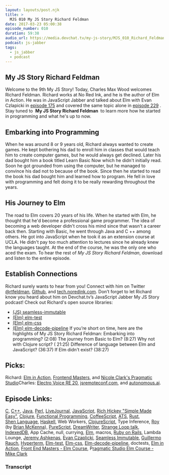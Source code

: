 ```yaml
---
layout: layouts/post.njk
title: >
  MJS 010 My JS Story Richard Feldman
date: 2017-03-23 05:00:38
episode_number: 010
duration: 59:38
audio_url: https://media.devchat.tv/my-js-story/MJS_010_Richard_Feldman.mp3
podcast: js-jabber
tags:
  - js_jabber
  - podcast
---
```


## My JS Story&nbsp;Richard Feldman

Welcome to the 9th My JS Story! Today, Charles Max Wood welcomes Richard Feldman. Richard works at No Red Ink, and he is the author of Elm in Action. He was in JavaScript Jabber and talked about Elm with Evan Czlapicki in [episode 175](https://devchat.tv/js-jabber/175-jsj-elm-with-evan-czaplicki-and-richard-feldman) and covered the same topic alone in [episode 229](https://devchat.tv/js-jabber/229-jsj-elm-with-richard-feldman) . Stay tuned to&nbsp; **My JS Story&nbsp;Richard Feldman&nbsp;** to learn more how he started in programming and what he's up to now.

## Embarking into Programming

When he was around 8 or 9 years old, Richard always wanted to create games. He kept bothering his dad to enroll him in classes that would teach him to create computer games, but he would always get declined. Later his dad bought him a book titled Learn Basic Now which he didn't initially read. Soon he got grounded from using the computer, but he managed to convince his dad not to because of the book. Since then he started to read the book his dad bought him and learned how to program. He fell in love with programming and felt doing it to be really rewarding throughout the years.

## His Journey to Elm

The road to Elm covers 20 years of his life. When he started with Elm, he thought that he'd become a professional game programmer. The idea of becoming a web developer didn't cross his mind since that wasn't a career back then. Starting with Basic, he&nbsp;went through Java and C ++ among others. He got into JavaScript when he took it as an extension course at UCLA.&nbsp;He didn't pay too much attention to lectures since he already knew the languages taught. At the end of the course, he was the only&nbsp;one who aced the exam. To hear the rest of _My JS Story Richard Feldman_, download and listen&nbsp;to the entire episode.

## Establish Connections

Richard surely wants to hear from you! Connect with him on Twitter [@rtfeldman](https://twitter.com/rtfeldman?lang=en), [Github](https://github.com/rtfeldman), and [tech.noredink.com](http://tech.noredink.com./). Don’t forget to let Richard know you heard about him on Devchat.tv’s JavaScript Jabber My JS Story podcast! Check out Richard's open source libraries:

- [(JS) seamless-immutable](https://github.com/rtfeldman/seamless-immutable)
- [(Elm) elm-test](https://github.com/elm-community/elm-test/)
- [(Elm) elm-css](https://github.com/rtfeldman/elm-css)
- [(Elm) elm-decode-pipeline](https://github.com/NoRedInk/elm-decode-pipeline)
  If you’re short on time, here are the highlights of My JS Story Richard Feldman: Embarking into programming? (2:08) The journey from Basic to Elm? (8:27) Why not with Clojure script? ( 21:25) Difference of language between Elm and JavaScript? (36:37) If Elm didn't exist? (38:27)

## Picks:

Richard: [Elm in Action](https://www.manning.com/books/elm-in-action), [Frontend Masters](https://frontendmasters.com/), and [Nicole Clark's Pragmatic Studio](https://pragmaticstudio.com/)Charles: [Electro Voice RE 20](http://www.electrovoice.com/product.php?id=91), [jsremoteconf.com](https://devchat.tv/conferences/js-remote-conf-2017), and [autonomous.ai](https://www.autonomous.ai/).

## Episode Links:

[C](<https://en.wikipedia.org/wiki/C_(programming_language)>), [C++](https://en.wikipedia.org/wiki/C%2B%2B), [Java](https://www.java.com/en/), [Perl](https://www.perl.org/), [LiveJournal](http://www.livejournal.com/), [JavaScript](https://en.wikipedia.org/wiki/JavaScript), [Rich Hickey "Simple Made Easy"](https://www.youtube.com/watch?v=rI8tNMsozo0), [Clojure](https://clojure.org/), [Functional Programming](https://en.wikipedia.org/wiki/Functional_programming), [CoffeeScript](http://coffeescript.org/), [ATS](http://www.ats-lang.org/), [Rust](https://www.rust-lang.org/en-US/), [Shen&nbsp;Language](http://www.shenlanguage.org/), [Haskell](https://www.haskell.org/), Web Workers, [ClojureScript](https://github.com/clojure/clojurescript), Type Inference, [Roy](http://roy.brianmckenna.org/) (by [Brian McKenna](https://brianmckenna.org/blog/)), [PureScript](http://www.purescript.org/), [DreamWriter](https://github.com/rtfeldman/dreamwriter), [Strange Loop talk](https://www.youtube.com/watch?v=FV0DXNB94NE), [IndexedDB](https://en.wikipedia.org/wiki/Indexed_Database_API), App Cache, null, currying, [Elm](http://elm-lang.org/), macros, [Ruby on Rails](http://rubyonrails.org/), Lambda Lounge, [Jeremy Ashkenas](https://github.com/jashkenas), [Evan Czaplicki](http://evan.czaplicki.us/), [Seamless Immutable](https://github.com/rtfeldman/seamless-immutable), [Guillermo Rauch](https://rauchg.com/), [Hyperterm](https://hyper.is/), [Elm-test](https://github.com/deadfoxygrandpa/elm-test), [Elm-css](https://github.com/rtfeldman/elm-css), [Elm-decode-pipeline](https://github.com/NoRedInk/elm-decode-pipeline), doctests, [Elm in Action](https://www.manning.com/books/elm-in-action), [Front End Masters - Elm Course](https://frontendmasters.com/workshops/elm/), P[ragmatic Studio Elm Course - Mike Clark](https://pragmaticstudio.com/elm)

### Transcript
